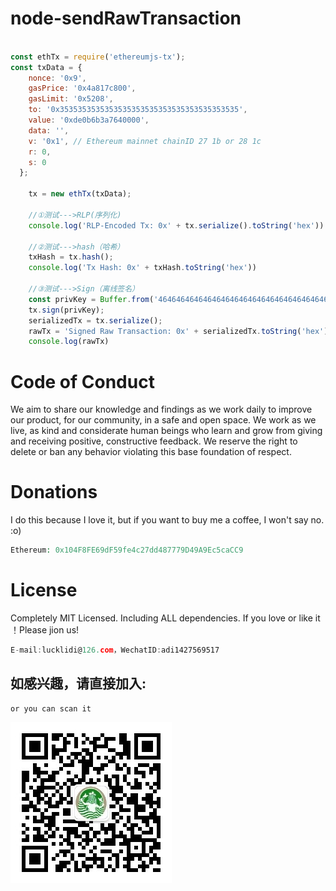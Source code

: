# node-sendRawTransaction
```JavaScript

const ethTx = require('ethereumjs-tx');
const txData = {
    nonce: '0x9',
    gasPrice: '0x4a817c800',
    gasLimit: '0x5208',
    to: '0x3535353535353535353535353535353535353535',
    value: '0xde0b6b3a7640000',
    data: '',
    v: '0x1', // Ethereum mainnet chainID 27 1b or 28 1c
    r: 0,
    s: 0
  };
  
    tx = new ethTx(txData);
    
    //①测试--->RLP(序列化)
    console.log('RLP-Encoded Tx: 0x' + tx.serialize().toString('hex'))

    //②测试--->hash（哈希）
    txHash = tx.hash();
    console.log('Tx Hash: 0x' + txHash.toString('hex'))

    //③测试--->Sign（离线签名）
    const privKey = Buffer.from('4646464646464646464646464646464646464646464646464646464646464646', 'hex');
    tx.sign(privKey);
    serializedTx = tx.serialize();
    rawTx = 'Signed Raw Transaction: 0x' + serializedTx.toString('hex');
    console.log(rawTx)
```
# Code of Conduct

We aim to share our knowledge and findings as we work daily to improve our product, for our community, in a safe and open space. We work as we live, as kind and considerate human beings who learn and grow from giving and receiving positive, constructive feedback. We reserve the right to delete or ban any behavior violating this base foundation of respect.

# Donations

I do this because I love it, but if you want to buy me a coffee, I won't say no. :o)
```php
Ethereum: 0x104F8FE69dF59fe4c27dd487779D49A9Ec5caCC9
```
# License

Completely MIT Licensed. Including ALL dependencies. If you love or like it ！Please jion us!
```go
E-mail:lucklidi@126.com，WechatID:adi1427569517
```
## 如感兴趣，请直接加入:
```
or you can scan it
```

![Image text](https://github.com/fomo3d-wiki/books/blob/master/images/weixinGZ.jpg)
